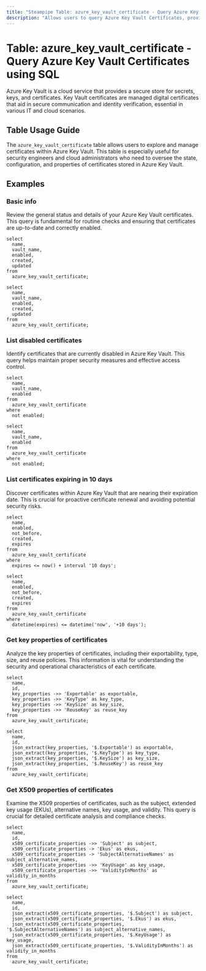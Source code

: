 ```yaml
---
title: "Steampipe Table: azure_key_vault_certificate - Query Azure Key Vault Certificates using SQL"
description: "Allows users to query Azure Key Vault Certificates, providing access to certificate details, including key id, key properties, and secret properties."
---
```


# Table: azure_key_vault_certificate - Query Azure Key Vault Certificates using SQL

Azure Key Vault is a cloud service that provides a secure store for secrets, keys, and certificates. Key Vault certificates are managed digital certificates that aid in secure communication and identity verification, essential in various IT and cloud scenarios.

## Table Usage Guide

The `azure_key_vault_certificate` table allows users to explore and manage certificates within Azure Key Vault. This table is especially useful for security engineers and cloud administrators who need to oversee the state, configuration, and properties of certificates stored in Azure Key Vault.

## Examples

### Basic info
Review the general status and details of your Azure Key Vault certificates. This query is fundamental for routine checks and ensuring that certificates are up-to-date and correctly enabled.

```sql+postgres
select
  name,
  vault_name,
  enabled,
  created,
  updated
from
  azure_key_vault_certificate;
```

```sql+sqlite
select
  name,
  vault_name,
  enabled,
  created,
  updated
from
  azure_key_vault_certificate;
```

### List disabled certificates
Identify certificates that are currently disabled in Azure Key Vault. This query helps maintain proper security measures and effective access control.

```sql+postgres
select
  name,
  vault_name,
  enabled
from
  azure_key_vault_certificate
where
  not enabled;
```

```sql+sqlite
select
  name,
  vault_name,
  enabled
from
  azure_key_vault_certificate
where
  not enabled;
```

### List certificates expiring in 10 days
Discover certificates within Azure Key Vault that are nearing their expiration date. This is crucial for proactive certificate renewal and avoiding potential security risks.

```sql+postgres
select
  name,
  enabled,
  not_before,
  created,
  expires
from
  azure_key_vault_certificate
where
  expires <= now() + interval '10 days';
```

```sql+sqlite
select
  name,
  enabled,
  not_before,
  created,
  expires
from
  azure_key_vault_certificate
where
  datetime(expires) <= datetime('now', '+10 days');
```

### Get key properties of certificates
Analyze the key properties of certificates, including their exportability, type, size, and reuse policies. This information is vital for understanding the security and operational characteristics of each certificate.

```sql+postgres
select
  name,
  id,
  key_properties ->> 'Exportable' as exportable,
  key_properties ->> 'KeyType' as key_type,
  key_properties ->> 'KeySize' as key_size,
  key_properties ->> 'ReuseKey' as reuse_key
from
  azure_key_vault_certificate;
```

```sql+sqlite
select
  name,
  id,
  json_extract(key_properties, '$.Exportable') as exportable,
  json_extract(key_properties, '$.KeyType') as key_type,
  json_extract(key_properties, '$.KeySize') as key_size,
  json_extract(key_properties, '$.ReuseKey') as reuse_key
from
  azure_key_vault_certificate;
```

### Get X509 properties of certificates
Examine the X509 properties of certificates, such as the subject, extended key usage (EKUs), alternative names, key usage, and validity. This query is crucial for detailed certificate analysis and compliance checks.

```sql+postgres
select
  name,
  id,
  x509_certificate_properties ->> 'Subject' as subject,
  x509_certificate_properties -> 'Ekus' as ekus,
  x509_certificate_properties -> 'SubjectAlternativeNames' as subject_alternative_names,
  x509_certificate_properties ->> 'KeyUsage' as key_usage,
  x509_certificate_properties ->> 'ValidityInMonths' as validity_in_months
from
  azure_key_vault_certificate;
```

```sql+sqlite
select
  name,
  id,
  json_extract(x509_certificate_properties, '$.Subject') as subject,
  json_extract(x509_certificate_properties, '$.Ekus') as ekus,
  json_extract(x509_certificate_properties, '$.SubjectAlternativeNames') as subject_alternative_names,
  json_extract(x509_certificate_properties, '$.KeyUsage') as key_usage,
  json_extract(x509_certificate_properties, '$.ValidityInMonths') as validity_in_months
from
  azure_key_vault_certificate;
```